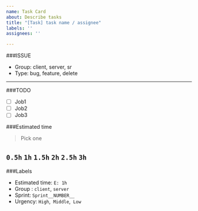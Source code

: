 ```yaml
---
name: Task Card
about: Describe tasks
title: "[Task] task name / assignee"
labels: ''
assignees: ''

---
```


###ISSUE
- Group: client, server, sr
- Type: bug, feature, delete
---
###TODO
 - [ ] Job1
 - [ ] Job2
 - [ ] Job3

###Estimated time
> Pick one

```0.5h```
```1h```
```1.5h```
```2h```
```2.5h```
```3h```
---
###Labels
- Estimated time: ```E: 1h```
- Group : ```client```, ```server```
- Sprint: ```Sprint__NUMBER__```
- Urgency: ```High```,``` Middle```,``` Low```
